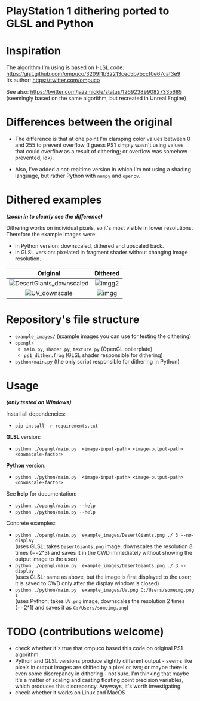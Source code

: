 # PlayStation 1 dithering ported to GLSL and Python

# Inspiration
The algorithm I'm using is based on HLSL code: https://gist.github.com/ompuco/3209f1b32213cec5b7bccf0e67caf3e9 \
Its author: https://twitter.com/ompuco

See also: https://twitter.com/jazzmickle/status/1269238990827335689 \
(seemingly based on the same algorithm, but recreated in Unreal Engine)

# Differences between the original

- The difference is that at one point I'm clamping color values between 0 and 255 to prevent overflow (I guess PS1 simply wasn't using values that could overflow as a result of dithering; or overflow was somehow prevented, idk).

- Also, I've added a not-realtime version in which I'm not using a shading language, but rather Python with `numpy` and `opencv`.

# Dithered examples

***(zoom in to clearly see the difference)***

Dithering works on individual pixels, so it's most visible in lower resolutions. Therefore the example images were:
- in Python version: downscaled, dithered and upscaled back.
- in GLSL version: pixelated in fragment shader without changing image resolution.

Original             |  Dithered
:-------------------------:|:-------------------------:
![DesertGiants_downscaled](https://user-images.githubusercontent.com/50328147/215885437-4faff45d-d266-4475-a03e-0248be271d3c.png) | ![imgg2](https://user-images.githubusercontent.com/50328147/215885339-f691669c-6039-4eb4-acde-c328b4475572.png)
![UV_downscale](https://user-images.githubusercontent.com/50328147/215885470-f39a78c7-4466-4665-b3af-2bdb64fd1229.png) | ![imgg](https://user-images.githubusercontent.com/50328147/215885324-8d35b097-b2b9-4106-bf47-1655c12361b2.png)

# Repository's file structure

- `example_images/` (example images you can use for testing the dithering)
- `opengl/`
    - `main.py`, `shader.py`, `texture.py` (OpenGL boilerplate)
    - `ps1_dither.frag` (GLSL shader responsible for dithering)
- `python/main.py` (the only script responsible for dithering in Python)

# Usage 

***(only tested on Windows)***

Install all dependencies: 
- `pip install -r requirements.txt`

**GLSL** version: 
- `python ./opengl/main.py  <image-input-path> <image-output-path> <downscale-factor>`

**Python** version: 
- `python ./python/main.py  <image-input-path> <image-output-path> <downscale-factor>`

See **help** for documentation: 
- `python ./opengl/main.py --help` 
- `python ./python/main.py --help`


Concrete examples: 
- `python ./opengl/main.py  example_images/DesertGiants.png ./ 3 --no-display` \
(uses GLSL; takes `DesertGiants.png` image, downscales the resolution 8 times (==2^3) and saves it in the CWD immediately without showing the output image to the user) 
- `python ./opengl/main.py  example_images/DesertGiants.png ./ 3 --display` \
(uses GLSL; same as above, but the image is first displayed to the user; it is saved to CWD only after the display window is closed) 
- `python ./python/main.py  example_images/UV.png C:/Users/someimg.png 1` \
(uses Python; takes `UV.png` image, downscales the resolution 2 times (==2^1) and saves it as `C:/Users/someimg.png`) 



# TODO (contributions welcome)
- check whether it's true that ompuco based this code on original PS1 algorithm.
- Python and GLSL versions produce slightly different output - seems like pixels in output images are shifted by a pixel or two; or maybe there is even some discrepancy in dithering - not sure. I'm thinking that maybe it's a matter of scaling and casting floating point precision variables, which produces this discrepancy. Anyways, it's worth investigating. 
- check whether it works on Linux and MacOS


